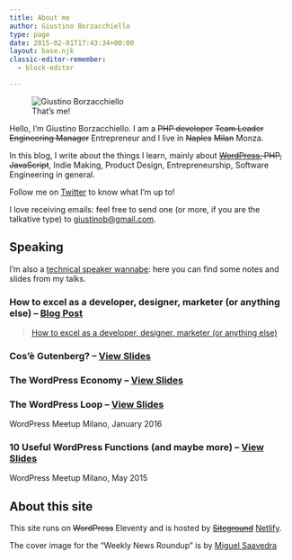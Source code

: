 ```yaml
---
title: About me
author: Giustino Borzacchiello
type: page
date: 2015-02-01T17:43:34+00:00
layout: base.njk
classic-editor-remember:
  - block-editor

---
```

<div class="wp-block-image wp-image-1084 size-thumbnail">
  <figure class="alignleft"><img src="https://i1.wp.com/giustino.blog/wp-content/uploads/2015/02/me-150x150.jpeg?resize=150%2C150" alt="Giustino Borzacchiello" class="wp-image-1084" srcset="https://i2.wp.com/giustino.blog/wp-content/uploads/2015/02/me.jpeg?resize=150%2C150&ssl=1 150w, https://i2.wp.com/giustino.blog/wp-content/uploads/2015/02/me.jpeg?resize=300%2C300&ssl=1 300w, https://i2.wp.com/giustino.blog/wp-content/uploads/2015/02/me.jpeg?w=400&ssl=1 400w" sizes="(max-width: 150px) 100vw, 150px" data-recalc-dims="1" /><figcaption>That&#8217;s me!</figcaption></figure>
</div>

Hello, I&#8217;m Giustino Borzacchiello. I am a <s>PHP developer</s> <s>Team Leader</s> <s>Engineering Manager</s> Entrepreneur and I live in <del>Naples</del> <s>Milan</s> Monza. 

In this blog, I write about the things I learn, mainly about <s>[WordPress][1], PHP, JavaScript</s>, Indie Making, Product Design, Entrepreneurship, Software Engineering in general. 

Follow me on [Twitter][2] to know what I&#8217;m up to!

I love receiving emails: feel free to send one (or more, if you are the talkative type) to <giustinob@gmail.com>.

## Speaking

I&#8217;m also a [technical speaker wannabe][3]: here you can find some notes and slides from my talks.



### How to excel as a developer, designer, marketer (or anything else) &#8211; [Blog Post][4]<figure class="wp-block-embed-wordpress wp-block-embed is-type-wp-embed is-provider-giustino-borzacchiello">

<div class="wp-block-embed__wrapper">
  <blockquote class="wp-embedded-content" data-secret="NlAnWUFRHH">
    <a href="https://giustino.blog/how-to-excel-as-a-developer/">How to excel as a developer, designer, marketer (or anything else)</a>
  </blockquote>
</div></figure> 

### Cos&#8217;è Gutenberg? &#8211; [View Slides][5]<figure class="wp-block-embed-speaker-deck wp-block-embed is-type-rich is-provider-speaker-deck wp-embed-aspect-4-3 wp-has-aspect-ratio">

<div class="wp-block-embed__wrapper">
</div></figure> 

### The WordPress Economy &#8211; [View Slides][6]<figure class="wp-block-embed-speaker-deck wp-block-embed is-type-rich is-provider-speaker-deck wp-embed-aspect-16-9 wp-has-aspect-ratio">

<div class="wp-block-embed__wrapper">
</div></figure> 

### The WordPress Loop &#8211; [View Slides][7]

WordPress Meetup Milano, January 2016<figure class="wp-block-embed-speaker-deck wp-block-embed is-type-rich is-provider-speaker-deck wp-embed-aspect-16-9 wp-has-aspect-ratio">

<div class="wp-block-embed__wrapper">
</div></figure> 

### 10 Useful WordPress Functions (and maybe more) &#8211; [View Slides][8]

WordPress Meetup Milano, May 2015<figure class="wp-block-embed-speaker-deck wp-block-embed is-type-rich is-provider-speaker-deck wp-embed-aspect-4-3 wp-has-aspect-ratio">

<div class="wp-block-embed__wrapper">
</div></figure> 

## About this site

This site runs on <s>WordPress</s> Eleventy and is hosted by <s>[Siteground][9]</s> [Netlify][11].

The cover image for the &#8220;Weekly News Roundup&#8221; is by [Miguel Saavedra][10]

 [1]: http://giustino.blog/on/wordpress/
 [2]: https://twitter.com/jubstuff
 [3]: https://speakerdeck.com/justb
 [4]: https://giustino.blog/how-to-excel-as-a-developer/
 [5]: https://speakerdeck.com/justb/cose-gutenberg
 [6]: https://speakerdeck.com/justb/the-wordpress-economy
 [7]: https://speakerdeck.com/justb/the-wordpress-loop
 [8]: https://speakerdeck.com/justb/10-useful-wordpress-functions-and-maybe-more
 [9]: https://siteground.com
 [10]: http://www.freeimages.com/photo/1400143
 [11]: https://www.netlify.com/
